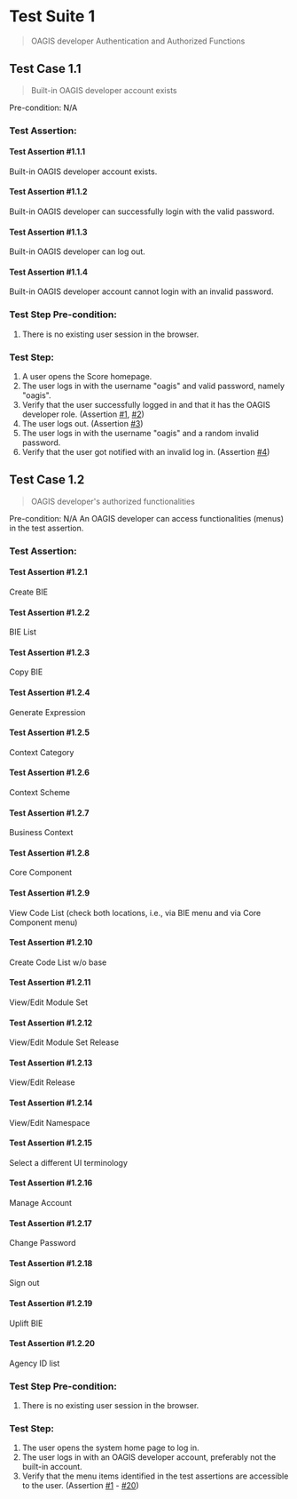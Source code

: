 # Test Suite 1

> OAGIS developer Authentication and Authorized Functions


## Test Case 1.1

> Built-in OAGIS developer account exists

Pre-condition: N/A


### Test Assertion:

#### Test Assertion #1.1.1
Built-in OAGIS developer account exists.

#### Test Assertion #1.1.2
Built-in OAGIS developer can successfully login with the valid password.

#### Test Assertion #1.1.3
Built-in OAGIS developer can log out.

#### Test Assertion #1.1.4
Built-in OAGIS developer account cannot login with an invalid password.

### Test Step Pre-condition:

1. There is no existing user session in the browser.

### Test Step:

1. A user opens the Score homepage.
2. The user logs in with the username "oagis" and valid password, namely "oagis".
3. Verify that the user successfully logged in and that it has the OAGIS developer role. (Assertion [#1](#test-assertion-111), [#2](#test-assertion-112))
4. The user logs out. (Assertion [#3](#test-assertion-113))
5. The user logs in with the username "oagis" and a random invalid password.
6. Verify that the user got notified with an invalid log in. (Assertion [#4](#test-assertion-114))

## Test Case 1.2

> OAGIS developer's authorized functionalities

Pre-condition: N/A
An OAGIS developer can access functionalities (menus) in the test assertion.


### Test Assertion:

#### Test Assertion #1.2.1
Create BIE

#### Test Assertion #1.2.2
BIE List

#### Test Assertion #1.2.3
Copy BIE

#### Test Assertion #1.2.4
Generate Expression

#### Test Assertion #1.2.5
Context Category

#### Test Assertion #1.2.6
Context Scheme

#### Test Assertion #1.2.7
Business Context

#### Test Assertion #1.2.8
Core Component

#### Test Assertion #1.2.9
View Code List (check both locations, i.e., via BIE menu and via Core Component menu)

#### Test Assertion #1.2.10
Create Code List w/o base

#### Test Assertion #1.2.11
View/Edit Module Set

#### Test Assertion #1.2.12
View/Edit Module Set Release

#### Test Assertion #1.2.13
View/Edit Release

#### Test Assertion #1.2.14
View/Edit Namespace

#### Test Assertion #1.2.15
Select a different UI terminology

#### Test Assertion #1.2.16
Manage Account

#### Test Assertion #1.2.17
Change Password

#### Test Assertion #1.2.18
Sign out

#### Test Assertion #1.2.19
Uplift BIE

#### Test Assertion #1.2.20
Agency ID list

### Test Step Pre-condition:

1. There is no existing user session in the browser.

### Test Step:

1. The user opens the system home page to log in.
2. The user logs in with an OAGIS developer account, preferably not the built-in account.
3. Verify that the menu items identified in the test assertions are accessible to the user. (Assertion [#1](#test-assertion-121) - [#20](#test-assertion-1220))